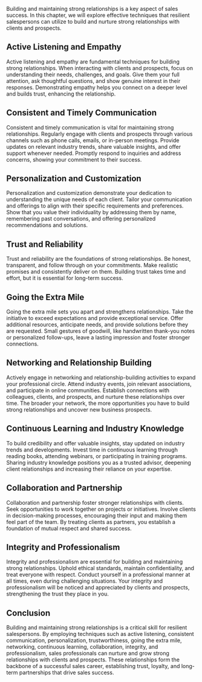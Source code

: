 
Building and maintaining strong relationships is a key aspect of sales success. In this chapter, we will explore effective techniques that resilient salespersons can utilize to build and nurture strong relationships with clients and prospects.

Active Listening and Empathy
----------------------------

Active listening and empathy are fundamental techniques for building strong relationships. When interacting with clients and prospects, focus on understanding their needs, challenges, and goals. Give them your full attention, ask thoughtful questions, and show genuine interest in their responses. Demonstrating empathy helps you connect on a deeper level and builds trust, enhancing the relationship.

Consistent and Timely Communication
-----------------------------------

Consistent and timely communication is vital for maintaining strong relationships. Regularly engage with clients and prospects through various channels such as phone calls, emails, or in-person meetings. Provide updates on relevant industry trends, share valuable insights, and offer support whenever needed. Promptly respond to inquiries and address concerns, showing your commitment to their success.

Personalization and Customization
---------------------------------

Personalization and customization demonstrate your dedication to understanding the unique needs of each client. Tailor your communication and offerings to align with their specific requirements and preferences. Show that you value their individuality by addressing them by name, remembering past conversations, and offering personalized recommendations and solutions.

Trust and Reliability
---------------------

Trust and reliability are the foundations of strong relationships. Be honest, transparent, and follow through on your commitments. Make realistic promises and consistently deliver on them. Building trust takes time and effort, but it is essential for long-term success.

Going the Extra Mile
--------------------

Going the extra mile sets you apart and strengthens relationships. Take the initiative to exceed expectations and provide exceptional service. Offer additional resources, anticipate needs, and provide solutions before they are requested. Small gestures of goodwill, like handwritten thank-you notes or personalized follow-ups, leave a lasting impression and foster stronger connections.

Networking and Relationship Building
------------------------------------

Actively engage in networking and relationship-building activities to expand your professional circle. Attend industry events, join relevant associations, and participate in online communities. Establish connections with colleagues, clients, and prospects, and nurture these relationships over time. The broader your network, the more opportunities you have to build strong relationships and uncover new business prospects.

Continuous Learning and Industry Knowledge
------------------------------------------

To build credibility and offer valuable insights, stay updated on industry trends and developments. Invest time in continuous learning through reading books, attending webinars, or participating in training programs. Sharing industry knowledge positions you as a trusted advisor, deepening client relationships and increasing their reliance on your expertise.

Collaboration and Partnership
-----------------------------

Collaboration and partnership foster stronger relationships with clients. Seek opportunities to work together on projects or initiatives. Involve clients in decision-making processes, encouraging their input and making them feel part of the team. By treating clients as partners, you establish a foundation of mutual respect and shared success.

Integrity and Professionalism
-----------------------------

Integrity and professionalism are essential for building and maintaining strong relationships. Uphold ethical standards, maintain confidentiality, and treat everyone with respect. Conduct yourself in a professional manner at all times, even during challenging situations. Your integrity and professionalism will be noticed and appreciated by clients and prospects, strengthening the trust they place in you.

Conclusion
----------

Building and maintaining strong relationships is a critical skill for resilient salespersons. By employing techniques such as active listening, consistent communication, personalization, trustworthiness, going the extra mile, networking, continuous learning, collaboration, integrity, and professionalism, sales professionals can nurture and grow strong relationships with clients and prospects. These relationships form the backbone of a successful sales career, establishing trust, loyalty, and long-term partnerships that drive sales success.
